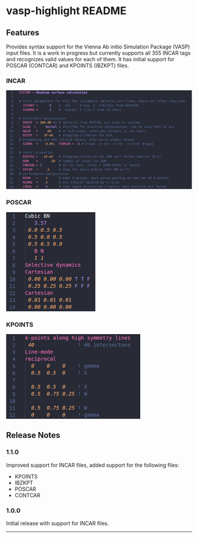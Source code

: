 # vasp-highlight README

## Features

Provides syntax support for the Vienna Ab initio Simulation Package (VASP) input files. It is a work in progress but currently supports all 355 INCAR tags and recognizes valid values for each of them. It has initial support for POSCAR (CONTCAR) and KPOINTS (IBZKPT) files.

### INCAR

![Example of INCAR file](/assets/INCAR.png)

### POSCAR

![Example of POSCAR file](/assets/POSCAR.png)

### KPOINTS

![Example of KPOINTS file](/assets/KPOINTS.png)

## Release Notes

### 1.1.0

Improved support for INCAR files, added support for the following files:

- KPOINTS
- IBZKPT
- POSCAR
- CONTCAR

### 1.0.0

Initial release with support for INCAR files.

---
